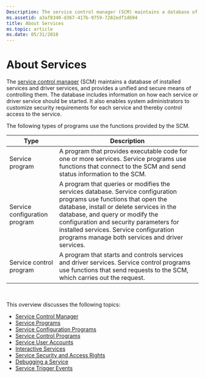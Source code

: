 ```yaml
---
Description: The service control manager (SCM) maintains a database of installed services and driver services, and provides a unified and secure means of controlling them.
ms.assetid: a3af8340-d367-417b-9759-7282edf1d694
title: About Services
ms.topic: article
ms.date: 05/31/2018
---
```


# About Services

The [service control manager](service-control-manager.md) (SCM) maintains a database of installed services and driver services, and provides a unified and secure means of controlling them. The database includes information on how each service or driver service should be started. It also enables system administrators to customize security requirements for each service and thereby control access to the service.

The following types of programs use the functions provided by the SCM.



| Type                          | Description                                                                                                                                                                                                                                                                                                                               |
|-------------------------------|-------------------------------------------------------------------------------------------------------------------------------------------------------------------------------------------------------------------------------------------------------------------------------------------------------------------------------------------|
| Service program               | A program that provides executable code for one or more services. Service programs use functions that connect to the SCM and send status information to the SCM.                                                                                                                                                                          |
| Service configuration program | A program that queries or modifies the services database. Service configuration programs use functions that open the database, install or delete services in the database, and query or modify the configuration and security parameters for installed services. Service configuration programs manage both services and driver services. |
| Service control program       | A program that starts and controls services and driver services. Service control programs use functions that send requests to the SCM, which carries out the request.                                                                                                                                                                     |



 

This overview discusses the following topics:

-   [Service Control Manager](service-control-manager.md)
-   [Service Programs](service-programs.md)
-   [Service Configuration Programs](service-configuration-programs.md)
-   [Service Control Programs](service-control-programs.md)
-   [Service User Accounts](service-user-accounts.md)
-   [Interactive Services](interactive-services.md)
-   [Service Security and Access Rights](service-security-and-access-rights.md)
-   [Debugging a Service](debugging-a-service.md)
-   [Service Trigger Events](service-trigger-events.md)

 

 



